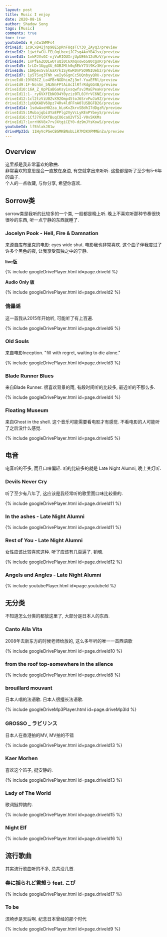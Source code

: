 ```yaml
---
layout: post
title: Music I enjoy
date: 2020-08-16
author: Shadow Song
tags: [Music]
comments: true
toc: true
youtubeId: H_nCw1WMFs4
driveId: 1c9CxB4Ijnp98ESpRnF8qsTCY3O_ZAyq3/preview
driveId2: 1jwtfwCU-FELOgLbexjJC7sg4AuYB4Jsx/preview
driveId3: 1vkPJVvGC-njVuRIOUIrjUpUE6h12d9zV/preview
driveId4: 1xPfE6ZODLwUTuQi0C6XmqxowoS80cgsR/preview
driveId5: 1rLDr1UggXU_6GBJMth0q5EbY73l9Kz3H/preview
driveId6: 1bHpexSval6aXrk1SyKwR0nPSO9NIUebz/preview
driveId7: 1y5TSvg3TNh_weIy6GgnCc5UQnbyyQRU-/preview
driveId8:19YO3CZ_Lo4FBrNGDhimZj3mf-YuaEFRl/preview
driveId9:1F-NcnSn_5NzNnFPtAiAcIlRfrRdgGG4B/preview
driveId10:16A_Z_0pPEaBGaKsy1vsqwfsvJMaEPeaH/preview
driveId11:1-_ry6VXfEbNO94Y0yziz0TL0JYrVC6NE/preview
driveId12:1cl2tzViU0ZvX92Omp45toJ6SrvPwJa9Z/preview
driveId13:1yUQKADV6Opz74Rv4ldFFnA0lUSBGFB26/preview
driveId14: 1sdwAxeH02za_bLoKvZkrxSBdhI7dDgzR/preview
driveId15:1MubajqbiUYaEPPlg2VyVcLyKEnPYbeyS/preview
driveId16:1CfJ7XlOXfBuqCO6caU2VT5I-V0v5KKMs
driveId17:1xrrHKV8x7rvJXtgiCEY0-dz9mJYsKow5/preview
youtubeId: lf5hlxkJ81w
driveMp3Id: 11HyVcPGeCBGMKBNobLiR7M3KXPMMEnZu/preview
---
```


## Overview
这里都是我非常喜欢的歌曲.   
非常喜欢的意思是会一直放在身边, 有空就拿出来听听. 这些都是听了至少有5-6年的曲子.  
个人的一点收藏, 与你分享, 希望你喜欢. 

## Sorrow类

sorrow类是我听的比较多的一个类, 一般都是晚上听. 晚上不喜欢听那种节奏很快很吵的东西, 听一点宁静的东西就睡了. 

### Jocelyn Pook - Hell, Fire & Damnation

来源自库布里克的电影: eyes wide shut. 电影我也非常喜欢. 这个曲子伴我度过了许多个黑色的夜, 让我享受孤独之中的宁静. 

**live版**

{% include googleDrivePlayer.html id=page.driveId %}

**Audio Only 版**

{% include googleDrivePlayer.html id=page.driveId2 %}

### 傀儡谣

这一首我从2015年开始听, 可能听了有上百遍. 

{% include googleDrivePlayer.html id=page.driveId6 %}

### Old Souls

来自电影Inception.    "fill with regret, waiting to die alone." 

{% include googleDrivePlayer.html id=page.driveId3 %}

### Blade Runner Blues

来自Blade Runner.  很喜欢背景的雨, 有段时间听的比较多, 最近听的不那么多. 

{% include googleDrivePlayer.html id=page.driveId4 %}

### Floating Museum

来自Ghost in the shell.  这个音乐可能需要看电影才有感觉.  不看电影的人可能听了之后没什么感觉. 

{% include googleDrivePlayer.html id=page.driveId5 %}


## 电音

电音听的不多, 而且口味偏轻.  听的比较多的就是 Late Night Alumni, 晚上关灯听.  

### Devils Never Cry

听了至少有八年了, 这应该是我经常听的歌里面口味比较重的. 

{% include googleDrivePlayer.html id=page.driveId11 %}

### In the ashes - Late Night Alumni

{% include googleDrivePlayer.html id=page.driveId11 %}

### Rest of You - Late Night Alumni

女性应该比较喜欢这种. 听了应该有几百遍了. 销魂. 

{% include googleDrivePlayer.html id=page.driveId12 %}

### Angels and Angles - Late Night Alumni

{% include youtubePlayer.html id=page.youtubeId %}

## 无分类

不知道怎么分类的都放这里了, 大部分是日本人的东西. 

### Canto Alla Vita

2008年去新东方的时候老师给放的, 这么多年听的唯一一首西语歌

{% include googleDrivePlayer.html id=page.driveId10 %}

### from the roof top-somewhere in the silence

{% include googleDrivePlayer.html id=page.driveId8 %}


### brouillard mouvant

日本人唱的法语歌. 日本人很擅长法语歌. 

{% include googleDriveMp3Player.html id=page.driveMp3Id %}

### GROSSO _ ラビリンス

日本人在香港拍的MV, MV拍的不错

{% include googleDrivePlayer.html id=page.driveId13 %}

### Kaer Morhen

喜欢这个笛子, 挺安静的. 

{% include googleDrivePlayer.html id=page.driveId13 %}

### Lady of The World

歌词挺押韵的. 

{% include googleDrivePlayer.html id=page.driveId15 %}

### Night Elf

{% include googleDrivePlayer.html id=page.driveId16 %}
## 流行歌曲

其实流行歌曲听的不多, 总共没几首. 

### 春に揺られど君想う feat. こぴ

{% include googleDrivePlayer.html id=page.driveId17 %}
### To be 

滨崎步是天后啊. 纪念日本曾经的那个时代

{% include googleDrivePlayer.html id=page.driveId9 %}

